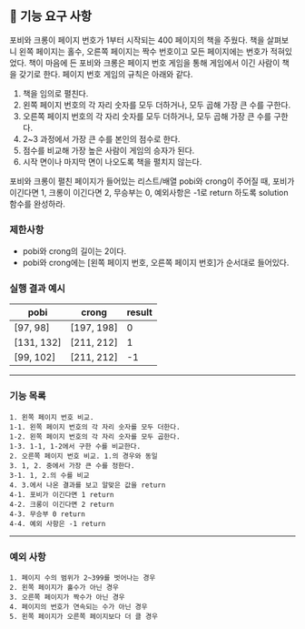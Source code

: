 ## 🚀 기능 요구 사항

포비와 크롱이 페이지 번호가 1부터 시작되는 400 페이지의 책을 주웠다. 책을 살펴보니 왼쪽 페이지는 홀수, 오른쪽 페이지는 짝수 번호이고 모든 페이지에는 번호가 적혀있었다. 책이 마음에 든 포비와 크롱은 페이지 번호 게임을 통해 게임에서 이긴 사람이 책을 갖기로 한다. 페이지 번호 게임의 규칙은 아래와 같다.

1. 책을 임의로 펼친다.
2. 왼쪽 페이지 번호의 각 자리 숫자를 모두 더하거나, 모두 곱해 가장 큰 수를 구한다.
3. 오른쪽 페이지 번호의 각 자리 숫자를 모두 더하거나, 모두 곱해 가장 큰 수를 구한다.
4. 2~3 과정에서 가장 큰 수를 본인의 점수로 한다.
5. 점수를 비교해 가장 높은 사람이 게임의 승자가 된다.
6. 시작 면이나 마지막 면이 나오도록 책을 펼치지 않는다.

포비와 크롱이 펼친 페이지가 들어있는 리스트/배열 pobi와 crong이 주어질 때, 포비가 이긴다면 1, 크롱이 이긴다면 2, 무승부는 0, 예외사항은 -1로 return 하도록 solution 함수를 완성하라.

### 제한사항

- pobi와 crong의 길이는 2이다.
- pobi와 crong에는 [왼쪽 페이지 번호, 오른쪽 페이지 번호]가 순서대로 들어있다.

### 실행 결과 예시

| pobi | crong | result |
| --- | --- | --- |
| [97, 98] | [197, 198] | 0 |
| [131, 132] | [211, 212] | 1 |
| [99, 102] | [211, 212] | -1 |

 
---

### 기능 목록
    1. 왼쪽 페이지 번호 비교.
    1-1. 왼쪽 페이지 번호의 각 자리 숫자를 모두 더한다.
    1-2. 왼쪽 페이지 번호의 각 자리 숫자를 모두 곱한다.
    1-3. 1-1, 1-2에서 구한 수를 비교한다.
    2. 오른쪽 페이지 번호 비교. 1.의 경우와 동일
    3. 1, 2. 중에서 가장 큰 수를 정한다.
    3-1. 1, 2.의 수를 비교
    4. 3.에서 나온 결과를 보고 알맞은 값을 return
    4-1. 포비가 이긴다면 1 return
    4-2. 크롱이 이긴다면 2 return
    4-3. 무승부 0 return
    4-4. 예외 사항은 -1 return

---


### 예외 사항
    1. 페이지 수의 범위가 2~399를 벗어나는 경우
    2. 왼쪽 페이지가 홀수가 아닌 경우
    3. 오른쪽 페이지가 짝수가 아닌 경우
    4. 페이지의 번호가 연속되는 수가 아닌 경우
    5. 왼쪽 페이지가 오른쪽 페이지보다 더 클 경우
  